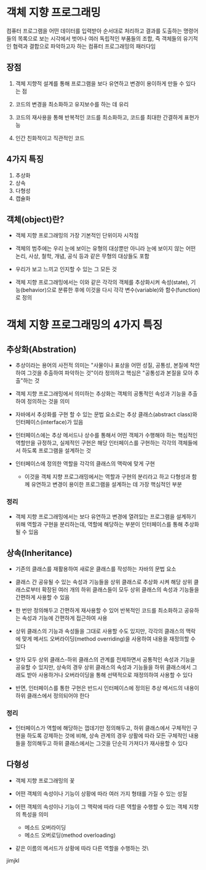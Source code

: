 # 객체 지향 프로그래밍

 컴퓨터 프로그램을 어떤 데이터를 입력받아 순서대로 처리하고 결과를 도출하는 명령어들의 목록으로 보는 시각에서 벗어나 여러 독립적인 부품들의 조합, 즉 객체들의 유기적인 협력과 결합으로 파악하고자 하는 컴퓨터 프로그래밍의 패러다임

 ## 장점

1. 객체 지향적 설계를 통해 프로그램을 보다 유연하고 변경이 용이하게 만들 수 있다는 점

2. 코드의 변경을 최소화하고 유지보수를 하는 데 유리

3. 코드의 재사용을 통해 반복적인 코드를 최소화하고, 코드를 최대한 간결하게 표현가능

4. 인간 친화적이고 직관적인 코드

## 4가지 특징

1. 추상화
2. 상속
3. 다형성
4. 캡슐화

## 객체(object)란?
* 객체 지향 프로그래밍의 가장 기본적인 단위이자 시작점

* 객체의 범주에는 우리 눈에 보이는 유형의 대상뿐만 아니라 눈에 보이지 않는 어떤 논리, 사상, 철학, 개념, 공식 등과 같은 무형의 대상들도 포함

* 우리가 보고 느끼고 인지할 수 있는 그 모든 것

* 객체 지향 프로그래밍에서는 이와 같은 각각의 객체를 추상화시켜 속성(state), 기능(behavior)으로 분류한 후에 이것을 다시 각각 변수(variable)와 함수(function)로 정의

# 객체 지향 프로그래밍의 4가지 특징

## 추상화(Abstration)
* 추상이라는 용어의 사전적 의미는  "사물이나 표상을 어떤 성질, 공통성, 본질에 착안하여 그것을 추출하여 파악하는 것"이라 정의하고 핵심은 "공통성과 본질을 모아 추출"하는 것

* 객체 지향 프로그래밍에서 의미하는 추상화는 객체의 공통적인 속성과 기능을 추출하여 정의하는 것을 의미

* 자바에서 추상화를 구현 할 수 있는 문법 요소로는 추상 클래스(abstract class)와 인터페이스(interface)가 있음

* 인터페이스에는 추상 메서드나 상수를 통해서 어떤 객체가 수행해야 하는 핵심적인 역할만을 규정하고, 실제적인 구현은 해당 인터페이스를 구현하는 각각의 객체들에서 하도록 프로그램을 설계하는 것

* 인터페이스에 정의한 역할을 각각의 클래스의 맥락에 맞게 구현
    * 이것을 객체 지향 프로그래밍에서는 역할과 구현의 분리라고 하고 다형성과 함께 유연하고 변경이 용이한 프로그램을 설계하는 데 가장 핵심적인 부분

### 정리
* 객체 지향 프로그래밍에서는 보다 유연하고 변경에 열려있는 프로그램을 설계하기 위해 역할과 구현을 분리하는데, 역할에 해당하는 부분이 인터페이스를 통해 추상화 될 수 있음


## 상속(Inheritance)

* 기존의 클래스를 재활용하여 새로운 클래스를 작성하는 자바의 문법 요소

* 클래스 간 공유될 수 있는 속성과 기능들을 상위 클래스로 추상화 시켜 해당 상위 클래스로부터 확장된 여러 개의 하위 클래스들이 모두 상위 클래스의 속성과 기능들을 간편하게 사용할 수 있음

* 한 번만 정의해두고 간편하게 재사용할 수 있어 반복적인 코드를 최소화하고 공유하는 속성과 기능에 간편하게 접근하여 사용

* 상위 클래스의 기능과 속성들을 그대로 사용할 수도 있지만, 각각의 클래스의 맥락에 맞게 메서드 오버라이딩(method overriding)을 사용하여 내용을 재정의할 수 있다

* 양자 모두 상위 클래스-하위 클래스의 관계를 전제하면서 공통적인 속성과 기능을 공유할 수 있지만, 상속의 경우 상위 클래스의 속성과 기능들을 하위 클래스에서 그래도 받아 사용하거나 오버라이딩을 통해 선택적으로 재정의하여 사용할 수 있다

* 반면, 인터페이스를 통한 구현은 반드시 인터페이스에 정의된 추상 메서드의 내용이 하위 클래스에서 정의되어야 한다

### 정리

* 인터페이스가 역할에 해당하는 껍데기만 정의해두고, 하위 클래스에서 구체적인 구현을 하도록 강제하는 것에 비해, 상속 관계의 경우 상활에 따라 모든 구체적인 내용들을 정의해두고 하위 클래스에서는 그것을 단순히 가져다가 재사용할 수 있다


## 다형성

* 객체 지향 프로그래밍의 꽃

* 어떤 객체의 속성이나 기능이 상황에 따라 여러 가지 형태를 가질 수 있는 성질

* 어떤 객체의 속성이나 기능이 그 맥락에 따라 다른 역할을 수행할 수 있는 객체 지향의 특성을 의미
    * 메소드 오버라이딩
    * 메소드 오버로딩(method overloading)

* 같은 이름의 메서드가 상황에 따라 다른 역할을 수행하는 것\

jimjkl